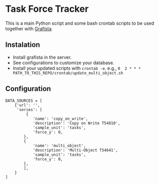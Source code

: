 # Task Force Tracker

This is a main Python script and some bash crontab scripts to be used together with [Grafista](https://github.com/armadillica/grafista).

## Instalation
* Install grafista in the server.
* See configurations to customize your database.
* Install your updated scripts with `crontab -e`.
e.g., `0  2 * * * PATH_TO_THIS_REPO/crontab/update_multi_object.sh`

## Configuration
```
DATA_SOURCES = [
    {'url': '',
     'series': [
         {
            'name': 'copy_on_write',
            'description': 'Copy on Write T54810',
            'sample_unit': 'tasks',
            'force_y': 0,
        },
        {
            'name': 'multi_object',
            'description': 'Multi-Object T54641',
            'sample_unit': 'tasks',
            'force_y': 0,
        },
        ],
    }
]
```
